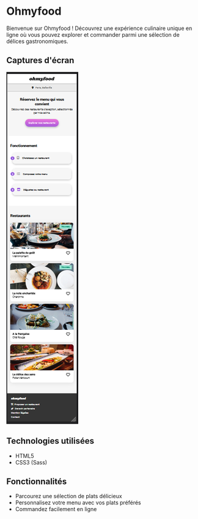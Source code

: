 # Ohmyfood

Bienvenue sur Ohmyfood ! Découvrez une expérience culinaire unique en ligne où vous pouvez explorer et commander parmi une sélection de délices gastronomiques.

## Captures d'écran

![Capture d'écran 1](/screenshot/capture.png)

## Technologies utilisées

- HTML5
- CSS3 (Sass)

## Fonctionnalités

- Parcourez une sélection de plats délicieux
- Personnalisez votre menu avec vos plats préférés
- Commandez facilement en ligne
